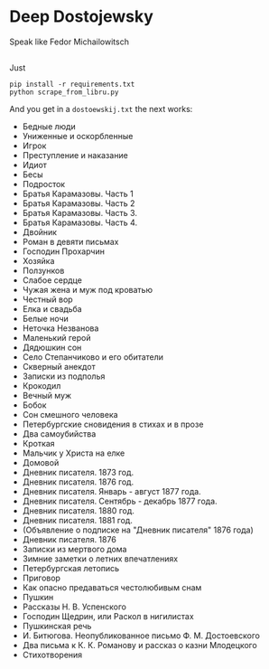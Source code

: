# Deep Dostojewsky
Speak like Fedor Michailowitsch

##
Just
```
pip install -r requirements.txt
python scrape_from_libru.py
```
And you get in a `dostoewskij.txt` the next works:

- Бедные люди
- Униженные и оскорбленные
- Игрок
- Преступление и наказание
- Идиот
- Бесы
- Подросток
- Братья Карамазовы. Часть 1
- Братья Карамазовы. Часть 2
- Братья Карамазовы. Часть 3.
- Братья Карамазовы. Часть 4.
- Двойник
- Роман в девяти письмах
- Господин Прохарчин
- Хозяйка
- Ползунков
- Слабое сердце
- Чужая жена и муж под кроватью
- Честный вор
- Елка и свадьба
- Белые ночи
- Неточка Незванова
- Маленький герой
- Дядюшкин сон
- Село Степанчиково и его обитатели
- Скверный анекдот
- Записки из подполья
- Крокодил
- Вечный муж
- Бобок
- Сон смешного человека
- Петербургские сновидения в стихах и в прозе
- Два самоубийства
- Кроткая
- Мальчик у Христа на елке
- Домовой
- Дневник писателя. 1873 год.
- Дневник писателя. 1876 год.
- Дневник писателя. Январь - август 1877 года.
- Дневник писателя. Сентябрь - декабрь 1877 года.
- Дневник писателя. 1880 год.
- Дневник писателя. 1881 год.
- (Объявление о подписке на "Дневник писателя" 1876 года)
- Дневник писателя. 1876
- Записки из мертвого дома
- Зимние заметки о летних впечатлениях
- Петербургская летопись
- Приговор
- Как опасно предаваться честолюбивым снам
- Пушкин
- Рассказы Н. В. Успенского
- Господин Щедрин, или Раскол в нигилистах
- Пушкинская речь
- И. Битюгова. Неопубликованное письмо Ф. М. Достоевского
- Два письма к К. К. Романову и рассказ о казни Млодецкого
- Стихотворения
